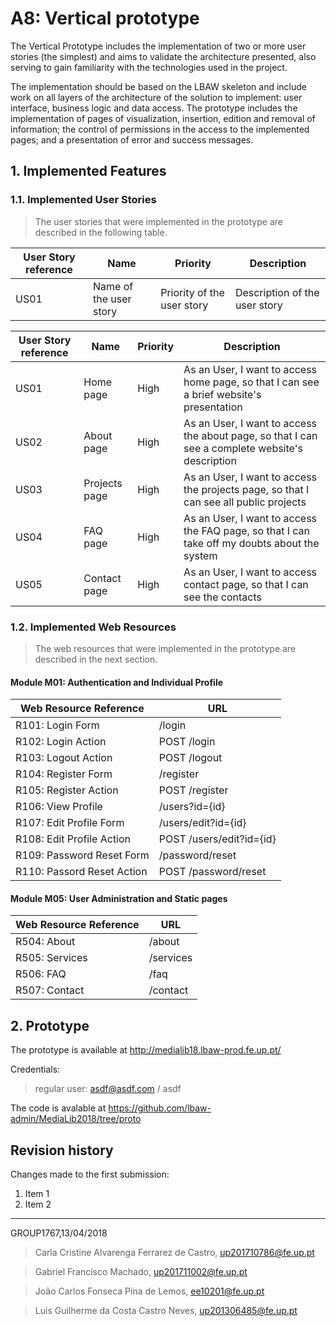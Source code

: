 # A8: Vertical prototype

 The Vertical Prototype includes the implementation of two or more user stories (the simplest) and aims to validate the architecture presented, also serving to gain familiarity with the technologies used in the project.

The implementation should be based on the LBAW skeleton and include work on all layers of the architecture of the solution to implement: user interface, business logic and data access. The prototype includes the implementation of pages of visualization, insertion, edition and removal of information; the control of permissions in the access to the implemented pages; and a presentation of error and success messages.
 
 
## 1. Implemented Features
 
### 1.1. Implemented User Stories
 
> The user stories that were implemented in the prototype are described in the following table.
 
| User Story reference | Name                   | Priority                   | Description                   |
| -------------------- | ---------------------- | -------------------------- | ----------------------------- |
| US01                 | Name of the user story | Priority of the user story | Description of the user story |

| User Story reference | Name                   | Priority                   | Description                                             |
|----------------------|------------------------|----------------------------|---------------------------------------------------------|
| US01                 |Home page               |High                        |As an User, I want to access home page, so that I can see a brief website's presentation        |
| US02                 |About page              |High                        |As an User, I want to access the about page, so that I can see a complete website's description  |
| US03                 |Projects page           |High                        |As an User, I want to access the projects page, so that I can see all public projects           |
| US04                 |FAQ page                |High                        |As an User, I want to access the FAQ page, so that I can take off my doubts about the system   |
| US05                 |Contact page            |High                        |As an User, I want to access contact page, so that I can see the contacts                      |
 
### 1.2. Implemented Web Resources
 
> The web resources that were implemented in the prototype are described in the next section.
 
#### Module M01: Authentication and Individual Profile
 
| Web Resource Reference     | URL                            |
| -------------------------- | ------------------------------ |
| R101: Login Form           | /login                         |
| R102: Login Action         | POST /login                    |
| R103: Logout Action        | POST /logout                   |
| R104: Register Form        | /register                      |
| R105: Register Action      | POST /register                 |
| R106: View Profile         | /users?id={id}                 |
| R107: Edit Profile Form    | /users/edit?id={id}            |
| R108: Edit Profile Action  | POST /users/edit?id={id}       |
| R109: Password Reset Form  | /password/reset                |
| R110: Passord Reset Action | POST /password/reset           |
 
 
#### Module M05: User Administration and Static pages

| Web Resource Reference | URL                            |
| ---------------------- | ------------------------------ |
| R504: About            | /about                         |
| R505: Services         | /services                      |
| R506: FAQ              | /faq                           |
| R507: Contact          | /contact                       |
 
 
## 2. Prototype
 
The prototype is available at http://medialib18.lbaw-prod.fe.up.pt/

Credentials:

>regular user: asdf@asdf.com / asdf

The code is avalable at https://github.com/lbaw-admin/MediaLib2018/tree/proto
 
 
## Revision history
 
Changes made to the first submission:
1. Item 1
1. Item 2
 
***
 
GROUP1767,13/04/2018
 
> Carla Cristine Alvarenga Ferrarez de Castro, up201710786@fe.up.pt

> Gabriel Francisco Machado, up201711002@fe.up.pt
 
> João Carlos Fonseca Pina de Lemos, ee10201@fe.up.pt

> Luis Guilherme da Costa Castro Neves, up201306485@fe.up.pt

